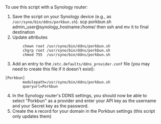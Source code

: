 To use this script with a Synology router:

1. Save the script on your Synology device (e.g., as `/usr/syno/bin/ddns/porkbun.sh`).
        scp porkbun.sh admin_user@synology_hostname:/home/ 
        then ssh and mv it to final destination
2. Update attributes
```
        chown root /usr/syno/bin/ddns/porkbun.sh
        chgrp root /usr/syno/bin/ddns/porkbun.sh
        chmod 755  /usr/syno/bin/ddns/porkbun.sh
```
3. Add an entry to the `/etc.defaults/ddns_provider.conf` file (you may need to create this file if it doesn't exist):
```
[Porkbun]
        modulepath=/usr/syno/bin/ddns/porkbun.sh
        queryurl=Porkbun
```
4. In the Synology router's DDNS settings, you should now be able to select "Porkbun" as a provider and enter your API key as the username and your Secret key as the password.
5. Create the `A` record for your domain in the Porkbun settings (this script only updates them)
